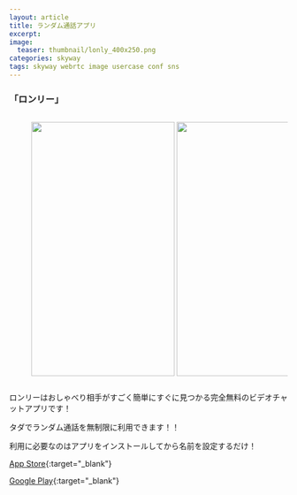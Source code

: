 ```yaml
---
layout: article
title: ランダム通話アプリ
excerpt:
image:
  teaser: thumbnail/lonly_400x250.png
categories: skyway
tags: skyway webrtc image usercase conf sns
---
```


### 「ロンリー」

<div style="width: 100%; overflow-x: scroll;">
  <figure style="width: 1311px;">
    <img src="{{ site.url | replace_first: 'http://', '//' | replace_first: 'https://', '//' }}{{ site.baseurl }}/images/pages/lonly-1.jpg" width="259" height="460" style="margin-right: 4px; margin-bottom: 0;"
    ><img src="{{ site.url | replace_first: 'http://', '//' | replace_first: 'https://', '//' }}{{ site.baseurl }}/images/pages/lonly-2.jpg" width="259" height="460" style="margin-right: 4px; margin-bottom: 0;"
    ><img src="{{ site.url | replace_first: 'http://', '//' | replace_first: 'https://', '//' }}{{ site.baseurl }}/images/pages/lonly-3.jpg" width="259" height="460" style="margin-right: 4px; margin-bottom: 0;"
    ><img src="{{ site.url | replace_first: 'http://', '//' | replace_first: 'https://', '//' }}{{ site.baseurl }}/images/pages/lonly-4.jpg" width="259" height="460" style="margin-right: 4px; margin-bottom: 0;"
    ><img src="{{ site.url | replace_first: 'http://', '//' | replace_first: 'https://', '//' }}{{ site.baseurl }}/images/pages/lonly-5.jpg" width="259" height="460" style="margin-bottom: 0;">
  </figure>
</div>

ロンリーはおしゃべり相手がすごく簡単にすぐに見つかる完全無料のビデオチャットアプリです！

タダでランダム通話を無制限に利用できます！！

利用に必要なのはアプリをインストールしてから名前を設定するだけ！

[App Store](https://itunes.apple.com/jp/app/ロンリー-ランダム通話アプリ/id1083978899?mt=8){:target="_blank"}

[Google Play](https://play.google.com/store/apps/details?id=tokyo.call.lonely){:target="_blank"}
